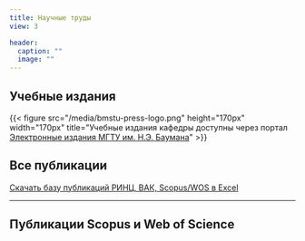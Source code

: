 ```yaml
---
title: Научные труды
view: 3

header:
  caption: ""
  image: ""
---
```


## Учебные издания

{{< figure src="/media/bmstu-press-logo.png" height="170px" width="170px" title="Учебные издания кафедры доступны через портал [Электронные издания МГТУ им. Н.Э. Баумана](https://bmstu.press/)" >}}

## Все публикации

[Скачать базу публикаций РИНЦ, ВАК, Scopus/WOS в Excel](https://onedrive.live.com/?cid=bb0f0dda11b8618c&id=BB0F0DDA11B8618C%214607&authkey=%21APAevzdtvie8fDk)

---

## Публикации Scopus и Web of Science
<!-- [![This is my image](/media/bmstu-press-logo.png)]({{< relref "https://bmstu.press" >}}) -->